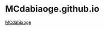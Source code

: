 # MCdabiaoge.github.io

<html>
<div>
  <a target="_blank"  href="http://MCdabiaoge.github.io">MCdabiaoge</a>
</div>
</html>

